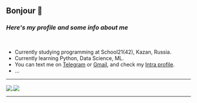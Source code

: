 ## **Bonjour** :ghost:
### *Here's my profile and some info about me*
<br />

 * Сurrently studying programming at School21(42), Kazan, Russia.
 * Currently learning Python, Data Science, ML.
 * You can text me on [Telegram][1] or [Gmail][2], and check my [Intra profile][3].
 * ...


***


<!--
**UralShag/UralShag** is a ✨ _special_ ✨ repository because its `README.md` (this file) appears on your GitHub profile.

Here are some ideas to get you started:

- 🔭 I’m currently working on ...
- 🌱 I’m currently learning ...
- 👯 I’m looking to collaborate on ...
- 🤔 I’m looking for help with ...
- 💬 Ask me about ...
- 📫 How to reach me: ...
- 😄 Pronouns: ...
- ⚡ Fun fact: ...
-->


<a href="https://github.com/tsegeron/tsegeron">
  <img align="center" src="https://github-readme-stats.vercel.app/api?username=tsegeron&count_private=true&show_icons=true&theme=radical&border_color=141845&title_color=F5EACD&text_color=A79081&icon_color=915A6C&bg_color=373345&border_radius=15" />
</a>


<!-- [![Top Langs](https://github-readme-stats.vercel.app/api/top-langs/?username=anuraghazra&layout=compact) -->
<!-- <a href="https://github.com/tsegeron/tsegeron">
  <img align="center" src="https://github-readme-stats.vercel.app/api/top-langs/?username=tsegeron&layout=compact&hide=Objective-C,CMake, Perl&title_color=F5EACD&text_color=A79081&icon_color=915A6C&bg_color=373345&border_color=141845&border_radius=15" />
</a> -->

<a href="https://github.com/tsegeron/tsegeron">
  <img align="center" src="https://github-readme-stats.vercel.app/api/top-langs/?username=tsegeron&layout=compact&title_color=F5EACD&text_color=A79081&icon_color=915A6C&bg_color=373345&border_color=141845&border_radius=15&hide=Objective-C,CMake,Perl" />
</a>


<!-- https://github-readme-stats.vercel.app/api/top-langs/?username=anuraghazra&layout=compact -->
<!-- &langs_count=6 -->

<!-- ![gernesto's 42 stats](https://badge42.herokuapp.com/api/stats/gernesto) -->


***

[1]: https://t.me/tsegeron
[2]: mailto:inv.uralsh@gmail.com
[3]: https://profile.intra.42.fr/users/gernesto


<!-- <img align="center" src="https://github-readme-stats.vercel.app/api/top-langs/?username=UralShag&show_icons=true&theme=radical" /> -->
